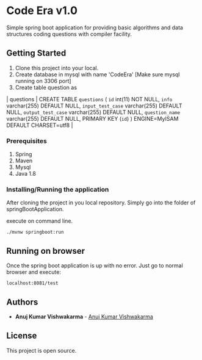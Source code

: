 # Code Era v1.0

Simple spring boot application for providing basic algorithms and data structures coding questions with compiler facility.

## Getting Started

1) Clone this project into your local.
2) Create database in mysql with name 'CodeEra' [Make sure mysql running on 3306 port]
3) Create table question as

| questions | CREATE TABLE `questions` (
  `id` int(11) NOT NULL,
  `info` varchar(255) DEFAULT NULL,
  `input_test_case` varchar(255) DEFAULT NULL,
  `output_test_case` varchar(255) DEFAULT NULL,
  `question_name` varchar(255) DEFAULT NULL,
  PRIMARY KEY (`id`)
) ENGINE=MyISAM DEFAULT CHARSET=utf8 |

### Prerequisites
1) Spring
2) Maven
3) Mysql
4) Java 1.8

### Installing/Running the application

After cloning the project in you local repository. Simply go into the folder of springBootApplication.

execute on command line.

```
./mvnw springboot:run
```

## Running on browser

Once the spring boot application is up with no error. Just go to normal browser and execute:

```
localhost:8081/test
```

## Authors

* **Anuj Kumar Vishwakarma** - [Anuj Kumar Vishwakarma](https://github.com/anujvishwakarma)

## License

This project is open source. 
